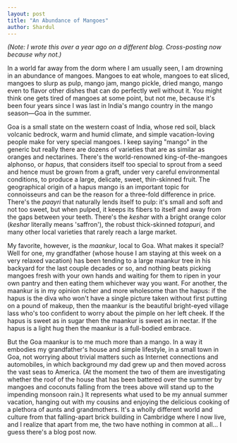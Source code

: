 ```yaml
---
layout: post
title: "An Abundance of Mangoes"
author: Shardul
---
```


*(Note: I wrote this over a year ago on a different blog. Cross-posting now
because why not.)*

In a world far away from the dorm where I am usually seen, I am drowning in an
abundance of mangoes. Mangoes to eat whole, mangoes to eat sliced, mangoes to
slurp as pulp, mango jam, mango pickle, dried mango, mango even to flavor other
dishes that can do perfectly well without it. You might think one gets tired of
mangoes at some point, but not me, because it's been four years since I was last
in India's mango country in the mango season—Goa in the summer.

Goa is a small state on the western coast of India, whose red soil, black
volcanic bedrock, warm and humid climate, and simple vacation-loving people make
for very special mangoes. I keep saying "mango" in the generic but really there
are dozens of varieties that are as similar as oranges and nectarines. There's
the world-renowned king-of-the-mangoes alphonso, or *hapus*, that considers
itself too special to sprout from a seed and hence must be grown from a graft,
under very careful environmental conditions, to produce a large, delicate,
sweet, thin-skinned fruit. The geographical origin of a hapus mango is an
important topic for connoisseurs and can be the reason for a three-fold
difference in price. There's the *paayri* that naturally lends itself to pulp:
it's small and soft and not too sweet, but when pulped, it keeps its fibers to
itself and away from the gaps between your teeth. There's the *keshar* with a
bright orange color (*keshar* literally means 'saffron'), the robust
thick-skinned *totapuri*, and many other local varieties that rarely reach a
large market.

My favorite, however, is the *maankur*, local to Goa. What makes it special?
Well for one, my grandfather (whose house I am staying at this week on a very
relaxed vacation) has been tending to a large maankur tree in his backyard for
the last couple decades or so, and nothing beats picking mangoes fresh with your
own hands and waiting for them to ripen in your own pantry and then eating them
whichever way you want. For another, the maankur is in my opinion richer and
more wholesome than the hapus: if the hapus is the diva who won't have a single
picture taken without first putting on a pound of makeup, then the maankur is
the beautiful bright-eyed village lass who's too confident to worry about the
pimple on her left cheek. If the hapus is sweet as in sugar then the maankur is
sweet as in nectar. If the hapus is a light hug then the maankur is a
full-bodied embrace.

But the Goa maankur is to me much more than a mango. In a way it embodies my
grandfather's house and simple lifestyle, in a small town in Goa, not worrying
about trivial matters such as Internet connections and automobiles, in which
background my dad grew up and then moved across the vast seas to America. (At
the moment the two of them are investigating whether the roof of the house that
has been battered over the summer by mangoes and coconuts falling from the trees
above will stand up to the impending monsoon rain.) It represents what used to
be my annual summer vacation, hanging out with my cousins and enjoying the
delicious cooking of a plethora of aunts and grandmothers. It's a wholly
different world and culture from that falling-apart brick building in Cambridge
where I now live, and I realize that apart from me, the two have nothing in
common at all&hellip; I guess there's a blog post now.
